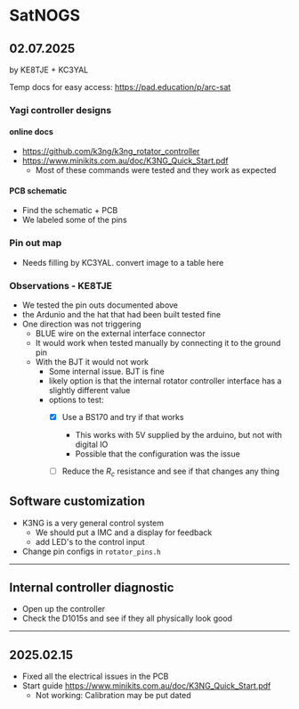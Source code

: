 # SatNOGS


## 02.07.2025  
by KE8TJE + KC3YAL

Temp docs for easy access: https://pad.education/p/arc-sat
### Yagi controller designs 

#### online docs

- https://github.com/k3ng/k3ng_rotator_controller
- https://www.minikits.com.au/doc/K3NG_Quick_Start.pdf
	- Most of these commands were tested and they work as expected 
#### PCB schematic 
- Find the schematic + PCB
- We labeled some of the pins
### Pin out map
- Needs filling by KC3YAL. convert image to a table here
### Observations  - KE8TJE

- We tested the pin outs documented above 
- the Ardunio and the hat that had been built tested fine
- One direction was not triggering 
	- BLUE wire on the external interface connector 
	- It would work when tested manually by connecting it to the ground pin
	- With the BJT it would not work 
		- Some internal issue. BJT is fine 
		- likely option is that the internal rotator controller interface has a slightly different value
		- options to test: 
			- [x] Use a BS170 and try if that works
				- This works with 5V supplied by the arduino, but not with digital IO
				- Possible that the configuration was the issue
			- [ ] Reduce the $R_c$ resistance and see if that changes any thing


## Software customization

- K3NG is a very general control system
	- We should put a IMC and a display for feedback
	- add LED's to the control input 
- Change pin configs in `rotator_pins.h`

---
## Internal controller diagnostic

- Open up the controller 
- Check the D1015s and see if they all physically look good


---
## 2025.02.15

- Fixed all the electrical issues in the PCB
- Start guide https://www.minikits.com.au/doc/K3NG_Quick_Start.pdf
	- Not working: Calibration may be put dated